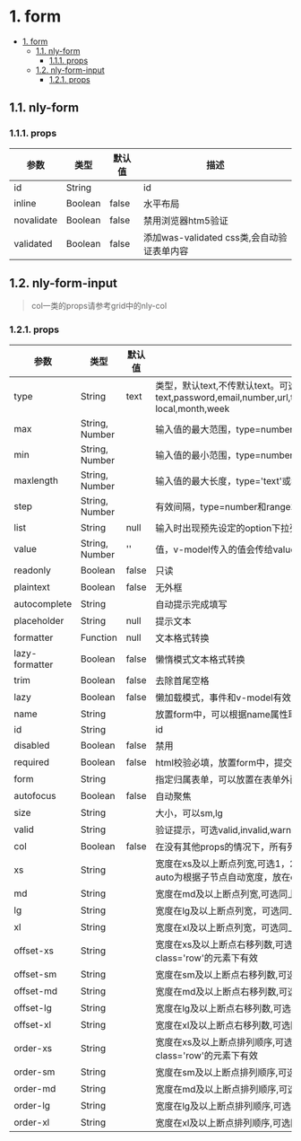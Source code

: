 # 1. form
<!-- TOC -->

- [1. form](#1-form)
    - [1.1. nly-form](#11-nly-form)
        - [1.1.1. props](#111-props)
    - [1.2. nly-form-input](#12-nly-form-input)
        - [1.2.1. props](#121-props)

<!-- /TOC -->
## 1.1. nly-form

### 1.1.1. props

参数 | 类型 |  默认值 | 描述
-|-|-|-
id | String |  | id
inline | Boolean | false | 水平布局
novalidate | Boolean | false | 禁用浏览器htm5验证
validated | Boolean | false | 添加was-validated css类,会自动验证表单内容

## 1.2. nly-form-input

> col一类的props请参考grid中的nly-col

### 1.2.1. props

参数 | 类型 |  默认值 | 描述
-|-|-|-
type | String | text | 类型，默认text,不传默认text。可选text,password,email,number,url,tel,search,range,color,date,time,datetime,datetime-local,month,week
max | String, Number |  | 输入值的最大范围，type=number和range才有效
min | String, Number |  | 输入值的最小范围，type=number和range才有效
maxlength | String, Number |  | 输入值的最大长度，type='text'或者'password'时有用
step | String, Number |  | 有效间隔，type=number和range才有效
list | String| null | 输入时出现预先设定的option下拉列表，password无效
value | String, Number| '' | 值，v-model传入的值会传给value
readonly | Boolean | false | 只读
plaintext | Boolean | false | 无外框
autocomplete | String |  | 自动提示完成填写
placeholder | String | null | 提示文本
formatter  | Function | null | 文本格式转换
lazy-formatter  | Boolean | false | 懒惰模式文本格式转换
trim | Boolean | false | 去除首尾空格
lazy | Boolean | false | 懒加载模式，事件和v-model有效
name | String |  | 放置form中，可以根据name属性取值
id | String |  | id
disabled | Boolean | false | 禁用
required | Boolean | false | html校验必填，放置form中，提交才会生效
form | String |  | 指定归属表单，可以放置在表单外面
autofocus | Boolean | false | 自动聚焦
size | String |  | 大小，可以sm,lg
valid | String |  | 验证提示，可选valid,invalid,warning,novalid
col | Boolean | false | 在没有其他props的情况下，所有列等宽,放在class='row'的元素下有效
xs | String |  | 宽度在xs及以上断点列宽,可选1，2，3，4，5，6，7，8，9，10，11，12，auto，auto为根据子节点自动宽度，放在class='row'的元素下有效
md | String |  | 宽度在md及以上断点列宽,可选同上
lg | String |  | 宽度在lg及以上断点列宽，可选同上
xl | String |  | 宽度在xl及以上断点列宽，可选同上
offset-xs | String |  | 宽度在xs及以上断点右移列数,可选0，2，3，4，5，6，7，8，9，10，11，放在class='row'的元素下有效
offset-sm | String |  | 宽度在sm及以上断点右移列数,可选同上
offset-md | String |  | 宽度在md及以上断点右移列数,可选同上
offset-lg | String |  | 宽度在lg及以上断点右移列数,可选同上
offset-xl | String |  | 宽度在xl及以上断点右移列数,可选同上
order-xs | String |  | 宽度在xs及以上断点排列顺序,可选0，2，3，4，5，6，7，8，9，10，11，12，放在class='row'的元素下有效
order-sm | String |  | 宽度在sm及以上断点排列顺序,可选同上
order-md | String |  | 宽度在md及以上断点排列顺序,可选同上
order-lg | String |  | 宽度在lg及以上断点排列顺序,可选同上
order-xl | String |  | 宽度在xl及以上断点排列顺序,可选同上

